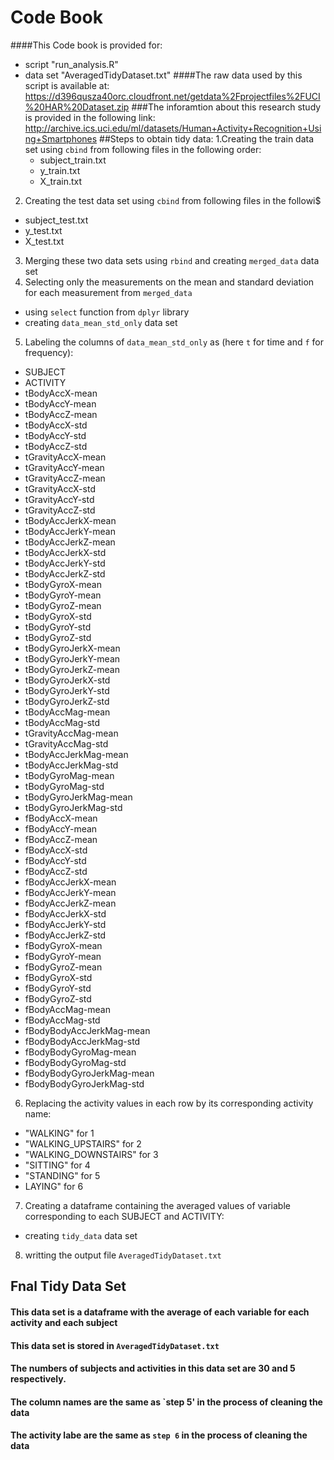 # Code Book
####This Code book is provided for:
* script "run_analysis.R" 
* data set "AveragedTidyDataset.txt"
####The raw data used by this script is available at:
<https://d396qusza40orc.cloudfront.net/getdata%2Fprojectfiles%2FUCI%20HAR%20Dataset.zip>
###The inforamtion about this research study is provided in the following link:
<http://archive.ics.uci.edu/ml/datasets/Human+Activity+Recognition+Using+Smartphones>
##Steps to obtain tidy data:
1.Creating the train data set using `cbind` from following files in the following order:
  * subject_train.txt
  * y_train.txt 
  * X_train.txt
2. Creating the test data set using `cbind` from following files in the followi$
  * subject_test.txt
  * y_test.txt
  * X_test.txt
3. Merging these two data sets using `rbind` and creating `merged_data` data set
4. Selecting only the measurements on the mean and standard deviation for each measurement from `merged_data`
  * using `select` function from `dplyr` library
  * creating `data_mean_std_only` data set
5. Labeling the columns of `data_mean_std_only` as (here `t` for time and `f` for frequency):
  * SUBJECT
  * ACTIVITY
  * tBodyAccX-mean
  * tBodyAccY-mean
  * tBodyAccZ-mean
  * tBodyAccX-std
  * tBodyAccY-std
  * tBodyAccZ-std
  * tGravityAccX-mean
  * tGravityAccY-mean
  * tGravityAccZ-mean
  * tGravityAccX-std
  * tGravityAccY-std
  * tGravityAccZ-std
  * tBodyAccJerkX-mean
  * tBodyAccJerkY-mean
  * tBodyAccJerkZ-mean
  * tBodyAccJerkX-std
  * tBodyAccJerkY-std
  * tBodyAccJerkZ-std
  * tBodyGyroX-mean
  * tBodyGyroY-mean
  * tBodyGyroZ-mean
  * tBodyGyroX-std
  * tBodyGyroY-std
  * tBodyGyroZ-std
  * tBodyGyroJerkX-mean
  * tBodyGyroJerkY-mean
  * tBodyGyroJerkZ-mean
  * tBodyGyroJerkX-std
  * tBodyGyroJerkY-std
  * tBodyGyroJerkZ-std
  * tBodyAccMag-mean
  * tBodyAccMag-std
  * tGravityAccMag-mean
  * tGravityAccMag-std
  * tBodyAccJerkMag-mean
  * tBodyAccJerkMag-std
  * tBodyGyroMag-mean
  * tBodyGyroMag-std
  * tBodyGyroJerkMag-mean
  * tBodyGyroJerkMag-std
  * fBodyAccX-mean
  * fBodyAccY-mean
  * fBodyAccZ-mean
  * fBodyAccX-std
  * fBodyAccY-std
  * fBodyAccZ-std
  * fBodyAccJerkX-mean
  * fBodyAccJerkY-mean
  * fBodyAccJerkZ-mean
  * fBodyAccJerkX-std
  * fBodyAccJerkY-std
  * fBodyAccJerkZ-std
  * fBodyGyroX-mean
  * fBodyGyroY-mean
  * fBodyGyroZ-mean
  * fBodyGyroX-std
  * fBodyGyroY-std
  * fBodyGyroZ-std
  * fBodyAccMag-mean
  * fBodyAccMag-std
  * fBodyBodyAccJerkMag-mean
  * fBodyBodyAccJerkMag-std
  * fBodyBodyGyroMag-mean
  * fBodyBodyGyroMag-std
  * fBodyBodyGyroJerkMag-mean
  * fBodyBodyGyroJerkMag-std
6. Replacing the activity values in each row by its corresponding activity name:
  * "WALKING" for 1
  * "WALKING_UPSTAIRS" for 2
  * "WALKING_DOWNSTAIRS" for 3
  * "SITTING" for 4
  * "STANDING" for 5
  * LAYING" for 6
7. Creating a dataframe containing the averaged values of variable corresponding to each SUBJECT and ACTIVITY:
  * creating `tidy_data` data set
8. writting the output file `AveragedTidyDataset.txt`
 
## Fnal Tidy Data Set
#### This data set is a dataframe with the average of each variable for each activity and each subject
#### This data set is stored in `AveragedTidyDataset.txt`
#### The numbers of subjects and activities in this data set are 30 and 5 respectively.
#### The column names are the same as `step 5' in the process of cleaning the data
#### The activity labe are the same as `step 6` in the process of cleaning the data   

